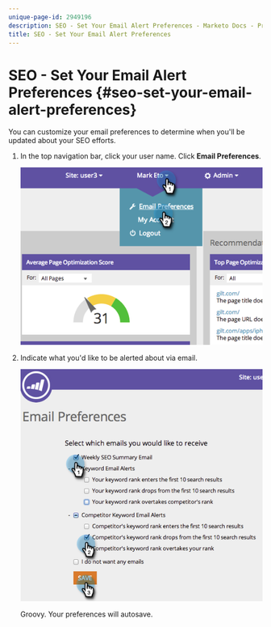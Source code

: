 ```yaml
---
unique-page-id: 2949196
description: SEO - Set Your Email Alert Preferences - Marketo Docs - Product Documentation
title: SEO - Set Your Email Alert Preferences
---
```


# SEO - Set Your Email Alert Preferences {#seo-set-your-email-alert-preferences}

You can customize your email preferences to determine when you'll be updated about your SEO efforts.

1. In the top navigation bar, click your user name. Click **Email Preferences**. 

   ![](assets/image2014-9-17-21-3a23-3a28.png)

1. Indicate what you'd like to be alerted about via email.&nbsp;

   ![](assets/image2014-9-17-21-3a23-3a33.png)

   Groovy. Your preferences will autosave.

